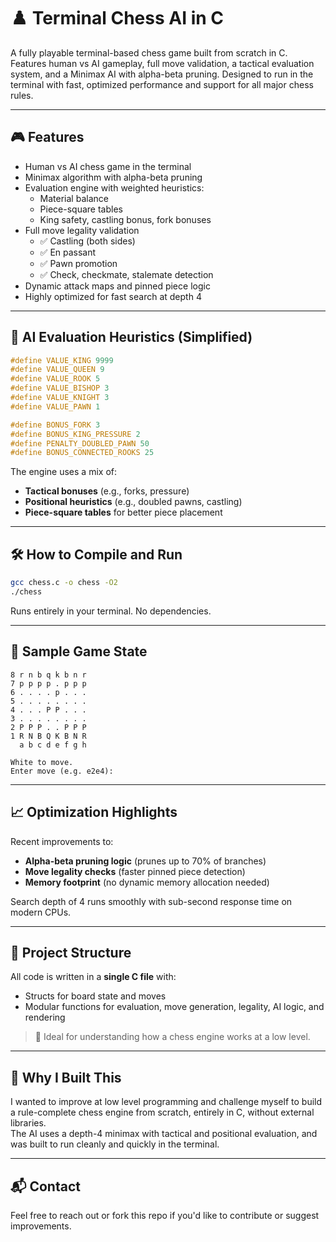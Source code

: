 # ♟️ Terminal Chess AI in C

A fully playable terminal-based chess game built from scratch in C.  
Features human vs AI gameplay, full move validation, a tactical evaluation system, and a Minimax AI with alpha-beta pruning. Designed to run in the terminal with fast, optimized performance and support for all major chess rules.

---

## 🎮 Features

- Human vs AI chess game in the terminal
- Minimax algorithm with alpha-beta pruning
- Evaluation engine with weighted heuristics:
  - Material balance
  - Piece-square tables
  - King safety, castling bonus, fork bonuses
- Full move legality validation
  - ✅ Castling (both sides)
  - ✅ En passant
  - ✅ Pawn promotion
  - ✅ Check, checkmate, stalemate detection
- Dynamic attack maps and pinned piece logic
- Highly optimized for fast search at depth 4

---

## 🧠 AI Evaluation Heuristics (Simplified)

```c
#define VALUE_KING 9999
#define VALUE_QUEEN 9
#define VALUE_ROOK 5
#define VALUE_BISHOP 3
#define VALUE_KNIGHT 3
#define VALUE_PAWN 1

#define BONUS_FORK 3
#define BONUS_KING_PRESSURE 2
#define PENALTY_DOUBLED_PAWN 50
#define BONUS_CONNECTED_ROOKS 25
```

The engine uses a mix of:
- **Tactical bonuses** (e.g., forks, pressure)
- **Positional heuristics** (e.g., doubled pawns, castling)
- **Piece-square tables** for better piece placement

---

## 🛠️ How to Compile and Run

```bash
gcc chess.c -o chess -O2
./chess
```

Runs entirely in your terminal. No dependencies.

---

## 🧪 Sample Game State

```
8 r n b q k b n r
7 p p p p . p p p
6 . . . . p . . .
5 . . . . . . . .
4 . . . P P . . .
3 . . . . . . . .
2 P P P . . P P P
1 R N B Q K B N R
  a b c d e f g h

White to move.
Enter move (e.g. e2e4): 
```

---

## 📈 Optimization Highlights

Recent improvements to:
- **Alpha-beta pruning logic** (prunes up to 70% of branches)
- **Move legality checks** (faster pinned piece detection)
- **Memory footprint** (no dynamic memory allocation needed)

Search depth of 4 runs smoothly with sub-second response time on modern CPUs.

---

## 🧩 Project Structure

All code is written in a **single C file** with:
- Structs for board state and moves
- Modular functions for evaluation, move generation, legality, AI logic, and rendering

> 📌 Ideal for understanding how a chess engine works at a low level.

---

## 🧠 Why I Built This

I wanted to improve at low level programming and challenge myself to build a rule-complete chess engine from scratch, entirely in C, without external libraries.  
The AI uses a depth-4 minimax with tactical and positional evaluation, and was built to run cleanly and quickly in the terminal.

---

## 📬 Contact

Feel free to reach out or fork this repo if you'd like to contribute or suggest improvements.

